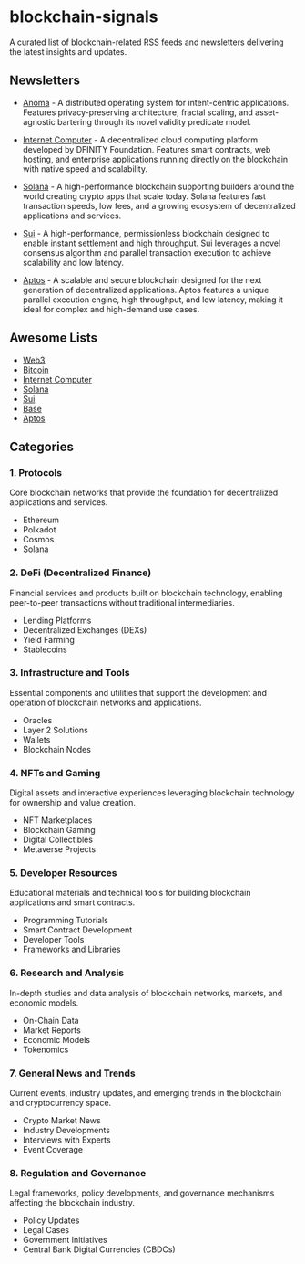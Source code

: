 # blockchain-signals
A curated list of blockchain-related RSS feeds and newsletters delivering the latest insights and updates.

## Newsletters

- [Anoma](https://anoma.us7.list-manage.com/subscribe?u=69adafe0399f0f2a434d8924b&id=e30866c43d) - A distributed operating system for intent-centric applications. Features privacy-preserving architecture, fractal scaling, and asset-agnostic bartering through its novel validity predicate model.

- [Internet Computer](https://dfinity.us16.list-manage.com/subscribe/post?u=33c727489e01ff5b6e1fb6cc6&id=7e9469a315&f_id=00bac2e1f0) - A decentralized cloud computing platform developed by DFINITY Foundation. Features smart contracts, web hosting, and enterprise applications running directly on the blockchain with native speed and scalability.

- [Solana](https://solana.com/newsletter) - A high-performance blockchain supporting builders around the world creating crypto apps that scale today. Solana features fast transaction speeds, low fees, and a growing ecosystem of decentralized applications and services.

- [Sui](https://sui.io/subscribe) - A high-performance, permissionless blockchain designed to enable instant settlement and high throughput. Sui leverages a novel consensus algorithm and parallel transaction execution to achieve scalability and low latency.

- [Aptos](https://aptosfoundation.org/subscribe) - A scalable and secure blockchain designed for the next generation of decentralized applications. Aptos features a unique parallel execution engine, high throughput, and low latency, making it ideal for complex and high-demand use cases.

## Awesome Lists

- [Web3](https://awesome-web3.comwe)
- [Bitcoin](https://github.com/igorbarinov/awesome-bitcoin)
- [Internet Computer](https://github.com/dfinity/awesome-internet-computer)
- [Solana](https://github.com/helius-labs/solana-awesome)
- [Sui](https://github.com/sui-foundation/awesome-sui)
- [Base](https://github.com/wbnns/awesome-base)
- [Aptos](https://github.com/BlockEdenHQ/awesome-aptos)

## Categories

### 1. **Protocols**
Core blockchain networks that provide the foundation for decentralized applications and services.
- Ethereum
- Polkadot
- Cosmos
- Solana

### 2. **DeFi (Decentralized Finance)**
Financial services and products built on blockchain technology, enabling peer-to-peer transactions without traditional intermediaries.
- Lending Platforms
- Decentralized Exchanges (DEXs)
- Yield Farming
- Stablecoins

### 3. **Infrastructure and Tools**
Essential components and utilities that support the development and operation of blockchain networks and applications.
- Oracles
- Layer 2 Solutions
- Wallets
- Blockchain Nodes

### 4. **NFTs and Gaming**
Digital assets and interactive experiences leveraging blockchain technology for ownership and value creation.
- NFT Marketplaces
- Blockchain Gaming
- Digital Collectibles
- Metaverse Projects

### 5. **Developer Resources**
Educational materials and technical tools for building blockchain applications and smart contracts.
- Programming Tutorials
- Smart Contract Development
- Developer Tools
- Frameworks and Libraries

### 6. **Research and Analysis**
In-depth studies and data analysis of blockchain networks, markets, and economic models.
- On-Chain Data
- Market Reports
- Economic Models
- Tokenomics

### 7. **General News and Trends**
Current events, industry updates, and emerging trends in the blockchain and cryptocurrency space.
- Crypto Market News
- Industry Developments
- Interviews with Experts
- Event Coverage

### 8. **Regulation and Governance**
Legal frameworks, policy developments, and governance mechanisms affecting the blockchain industry.
- Policy Updates
- Legal Cases
- Government Initiatives
- Central Bank Digital Currencies (CBDCs)

